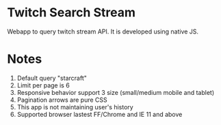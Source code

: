 # Twitch Search Stream
Webapp to query twitch stream API. It is developed using native JS.

# Notes

1. Default query "starcraft"
2. Limit per page is 6
3. Responsive behavior support 3 size (small/medium mobile and tablet)
4. Pagination arrows are pure CSS
5. This app is not maintaining user's history
6. Supported browser lastest FF/Chrome and IE 11 and above




